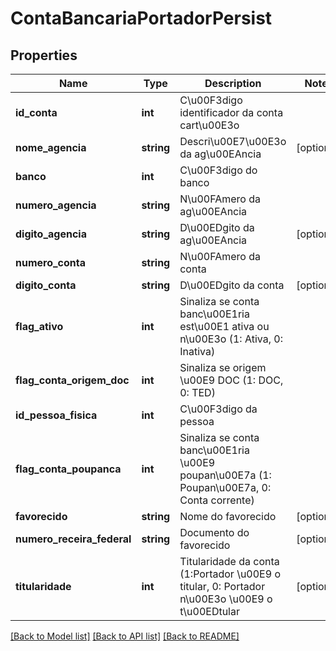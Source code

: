 # ContaBancariaPortadorPersist

## Properties
Name | Type | Description | Notes
------------ | ------------- | ------------- | -------------
**id_conta** | **int** | C\u00F3digo identificador da conta cart\u00E3o | 
**nome_agencia** | **string** | Descri\u00E7\u00E3o da ag\u00EAncia | [optional] 
**banco** | **int** | C\u00F3digo do banco | 
**numero_agencia** | **string** | N\u00FAmero da ag\u00EAncia | 
**digito_agencia** | **string** | D\u00EDgito da ag\u00EAncia | [optional] 
**numero_conta** | **string** | N\u00FAmero da conta | 
**digito_conta** | **string** | D\u00EDgito da conta | [optional] 
**flag_ativo** | **int** | Sinaliza se conta banc\u00E1ria est\u00E1 ativa ou n\u00E3o (1: Ativa, 0: Inativa) | 
**flag_conta_origem_doc** | **int** | Sinaliza se origem \u00E9 DOC (1: DOC, 0: TED) | 
**id_pessoa_fisica** | **int** | C\u00F3digo da pessoa | 
**flag_conta_poupanca** | **int** | Sinaliza se conta banc\u00E1ria \u00E9 poupan\u00E7a (1: Poupan\u00E7a, 0: Conta corrente) | 
**favorecido** | **string** | Nome do favorecido | [optional] 
**numero_receira_federal** | **string** | Documento do favorecido | [optional] 
**titularidade** | **int** | Titularidade da conta (1:Portador \u00E9 o titular, 0: Portador n\u00E3o \u00E9 o t\u00EDtular | [optional] 

[[Back to Model list]](../README.md#documentation-for-models) [[Back to API list]](../README.md#documentation-for-api-endpoints) [[Back to README]](../README.md)


